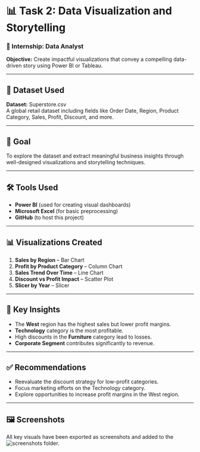 # 📊 Task 2: Data Visualization and Storytelling

### 💼 Internship: Data Analyst  
**Objective:** Create impactful visualizations that convey a compelling data-driven story using Power BI or Tableau.

---

## 📁 Dataset Used
**Dataset:** Superstore.csv  
A global retail dataset including fields like Order Date, Region, Product Category, Sales, Profit, Discount, and more.

---

## 🎯 Goal
To explore the dataset and extract meaningful business insights through well-designed visualizations and storytelling techniques.

---

## 🛠 Tools Used
- **Power BI** (used for creating visual dashboards)
- **Microsoft Excel** (for basic preprocessing)
- **GitHub** (to host this project)

---

## 📊 Visualizations Created
1. **Sales by Region** – Bar Chart  
2. **Profit by Product Category** – Column Chart  
3. **Sales Trend Over Time** – Line Chart  
4. **Discount vs Profit Impact** – Scatter Plot  
5. **Slicer by Year** – Slicer

---

## 🧠 Key Insights
- The **West** region has the highest sales but lower profit margins.
- **Technology** category is the most profitable.
- High discounts in the **Furniture** category lead to losses.
- **Corporate Segment** contributes significantly to revenue.

---

## ✅ Recommendations
- Reevaluate the discount strategy for low-profit categories.
- Focus marketing efforts on the Technology category.
- Explore opportunities to increase profit margins in the West region.

---

## 🖼 Screenshots
All key visuals have been exported as screenshots and added to the ![screenshots](screenshort.png) folder.
